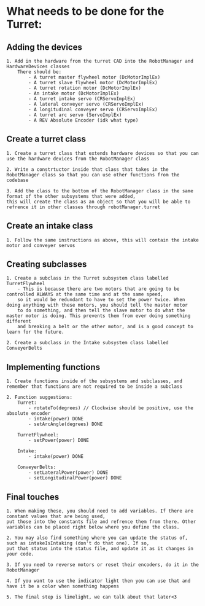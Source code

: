 # What needs to be done for the Turret: #

## Adding the devices
    1. Add in the hardware from the turret CAD into the RobotManager and HardwareDevices classes
        There should be:
            - A turret master flywheel motor (DcMotorImplEx)
            - A turret slave flywheel motor (DcMotorImplEx)
            - A turret rotation motor (DcMotorImplEx)
            - An intake motor (DcMotorImplEx)
            - A turret intake servo (CRServoImplEx)
            - A lateral conveyer servo (CRServoImplEx)
            - A longitudinal conveyer servo (CRServoImplEx)
            - A turret arc servo (ServoImplEx)
            - A REV Absolute Encoder (idk what type)

## Create a turret class
    1. Create a turret class that extends hardware devices so that you can use the hardware devices from the RobotManager class

    2. Write a constrtuctor inside that class that takes in the RobotManager class so that you can use other functions from the codebase

    3. Add the class to the bottom of the RobotManager class in the same format of the other subsystems that were added,
    this will create the class as an object so that you will be able to refrence it in other classes through robotManager.turret

## Create an intake class
    1. Follow the same instructions as above, this will contain the intake motor and conveyer servos

## Creating subclasses
    1. Create a subclass in the Turret subsystem class labelled TurretFlywheel
        - This is because there are two motors that are going to be controlled ALWAYS at the same time and at the same speed,
        so it would be redundant to have to set the power twice. When doing anything with these motors, you should tell the master motor
        to do something, and then tell the slave motor to do what the master motor is doing. This prevents them from ever doing something different
        and breaking a belt or the other motor, and is a good concept to learn for the future.

    2. Create a subclass in the Intake subsystem class labelled ConveyerBelts

## Implementing functions
    1. Create functions inside of the subsystems and subclasses, and remember that functions are not required to be inside a subclass

    2. Function suggestions:
        Turret:
            - rotateTo(degrees) // Clockwise should be positive, use the absolute encoder
            - intake(power) DONE
            - setArcAngle(degrees) DONE

        TurretFlywheel:
            - setPower(power) DONE

        Intake:
            - intake(power) DONE

        ConveyerBelts:
            - setLateralPower(power) DONE
            - setLongitudinalPower(power) DONE

## Final touches
    1. When making these, you should need to add variables. If there are constant values that are being used,
    put those into the constants file and refrence them from there. Other variables can be placed right below where you define the class.

    2. You may also find something where you can update the status of, such as intakeIsIntaking (don't do that one). If so,
    put that status into the status file, and update it as it changes in your code.

    3. If you need to reverse motors or reset their encoders, do it in the RobotManager

    4. If you want to use the indicator light then you can use that and have it be a color when something happens

    5. The final step is limelight, we can talk about that later<3